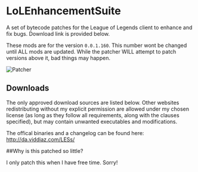 LoLEnhancementSuite
==================

A set of bytecode patches for the League of Legends client to enhance and fix bugs. Download link is provided below.

These mods are for the version `0.0.1.160`. This number wont be changed until ALL mods are updated. While the patcher WILL attempt to patch versions above it, bad things may happen.

![Patcher](http://i.imgur.com/zcgxRIG.png)

## Downloads

The only approved download sources are listed below. Other websites redistributing without my explicit permission are allowed under my chosen license (as long as they follow all requirements, along with the clauses specified), but may contain unwanted executables and modifications.

The offical binaries and a changelog can be found here: http://da.viddiaz.com/LESs/

##Why is this patched so little?

I only patch this when I have free time. Sorry! 